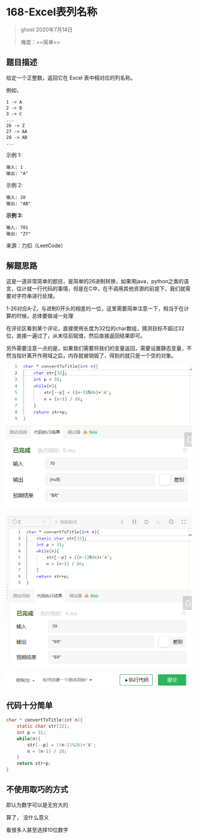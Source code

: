# 168-Excel表列名称

> ghost 2020年7月14日
>
> 难度：==简单==

## 题目描述

给定一个正整数，返回它在 Excel 表中相对应的列名称。

例如，

    1 -> A
    2 -> B
    3 -> C
    ...
    26 -> Z
    27 -> AA
    28 -> AB 
    ...
示例 1:

```
输入: 1
输出: "A"
```


示例 2:

```
输入: 28
输出: "AB"
```

**示例 3:**

```
输入: 701
输出: "ZY"
```

来源：力扣（LeetCode）

## 解题思路

这是一道非常简单的题目，是简单的26进制转换，如果用java，python之类的语言，估计就一行代码的事情，但是在C中，在不调用其他资源的前提下，我们就需要对字符串进行处理。

1-26对应A-Z，与进制0开头的相差的一位，这里需要简单注意一下，相当于在计算的时候，总体要做减一处理

在评论区看到某个评论，直接使用长度为32位的char数组，猜测目标不超过32位，直接一遍过了，从末往前赋值，然后直接返回结果即可。

另外需要注意一点的是，如果我们需要将我们的变量返回，需要设置静态变量，不然当指针离开作用域之后，内存就被销毁了，得到的就只是一个空的对象。

![image-20200714232339813](assets/image-20200714232339813.png)



![image-20200714232403675](assets/image-20200714232403675.png)



## 代码十分简单

```C
char * convertToTitle(int n){
    static char str[32];
    int p = 31;
    while(n){
        str[--p] = ((n-1)%26)+'A';
        n = (n-1) / 26;
    }
    return str+p;
}
```

## 不使用取巧的方式

即认为数字可以是无穷大的

算了， 没什么意义

看很多人甚至选择10位数字




